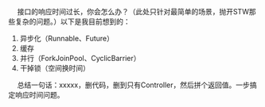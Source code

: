 
&emsp; 接口的响应时间过长，你会怎么办？（此处只针对最简单的场景，抛开STW那些复杂的问题。）以下是我目前想到的：  
1. 异步化（Runnable、Future）  
2. 缓存  
3. 并行（ForkJoinPool、CyclicBarrier）  
4. 干掉锁（空间换时间）  

&emsp; 总结一句话：xxxxx，删代码，删到只有Controller，然后拼个返回值。一步搞定响应时间问题。  
